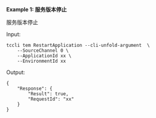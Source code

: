 **Example 1: 服务版本停止**

服务版本停止

Input: 

```
tccli tem RestartApplication --cli-unfold-argument  \
    --SourceChannel 0 \
    --ApplicationId xx \
    --EnvironmentId xx
```

Output: 
```
{
    "Response": {
        "Result": true,
        "RequestId": "xx"
    }
}
```

